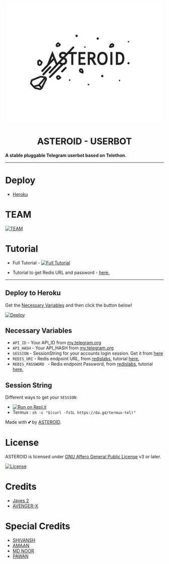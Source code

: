 <p align="center">
  <img src="./resources/extras/cee415d7720336ea1121debd2cddcbd1.png" alt="TEAMROYAL Logo">
</p>
<h1 align="center">
  <b>ASTEROID - USERBOT</b>
</h1>

<b>A stable pluggable Telegram userbot based on Telethon.</b>   


----

# Deploy
- [Heroku](#Deploy-to-Heroku)


# TEAM
[![TEAM](https://img.shields.io/badge/TEAMROYAL-ASTEROID-green)](https://t.me/Team_royal_support)

# Tutorial 
- Full Tutorial - [![Full Tutorial](https://img.shields.io/badge/Watch%20Now-blue)](https://www.youtube.com/watch?v=9wF7k9qA0Q4)

- Tutorial to get Redis URL and password - [here.](./resources/extras/redistut.md)
---

## Deploy to Heroku
Get the [Necessary Variables](#Necessary-Variables) and then click the button below!  

[![Deploy](https://www.herokucdn.com/deploy/button.svg)](https://heroku.com/deploy)





## Necessary Variables
- `API_ID` - Your API_ID from [my.telegram.org](https://my.telegram.org/)
- `API_HASH` - Your API_HASH from [my.telegram.org](https://my.telegram.org/)
- `SESSION` - SessionString for your accounts login session. Get it from [here](#Session-String)
- `REDIS_URI` - Redis endpoint URL, from [redislabs](http://redislabs.com/), tutorial [here.](./resources/extras/redistut.md)
- `REDIS_PASSWORD ` - Redis endpoint Password, from [redislabs](http://redislabs.com/), tutorial [here.](./resources/extras/redistut.md)

## Session String
Different ways to get your `SESSION`:
* [![Run on Repl.it](https://replit.com/badge/github/TeamUltroid/Ultroid)](https://replit.com/@TeamUltroid/UltroidStringSession)
* Termux : `sh -c "$(curl -fsSL https://da.gd/termux-tel)"`

Made with 💕 by [ASTEROID](https://t.me/Asteriod_support). <br />

# License
ASTEROID is licensed under [GNU Affero General Public License](https://www.gnu.org/licenses/agpl-3.0.en.html) v3 or later.

[![License](https://www.gnu.org/graphics/agplv3-155x51.png)](LICENSE)

# Credits
* [Javes 2](https://t.me/JavesGrouP)
* [AVENGER-X](https://t.me/AVENGERXCHAT)
 
# Special Credits
* [SHIVANSH](https://t.me/Royal_Boy_45)
* [AMAAN](https://t.me/CoPYLess786)
* [MD NOOR](https://t.me/SimpleBoy785)
* [PAWAN](https://t.me/OYA_BSDK_BAAP_KO_TAG_MAT_KAR)

